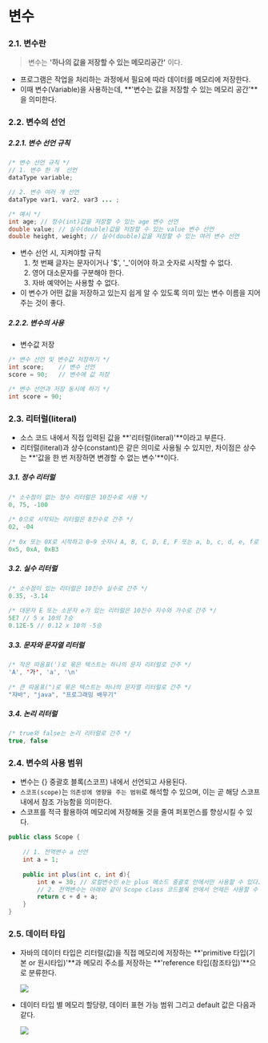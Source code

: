 # 변수

### 2.1. 변수란

> 변수는 **'하나의 값을 저장할 수 있는 메모리공간'** 이다.

- 프로그램은 작업을 처리하는 과정에서 필요에 따라 데이터를 메모리에 저장한다.
- 이때 변수(Variable)을 사용하는데, **'변수는 값을 저장할 수 있는 메모리 공간'**을 의미한다.



### 2.2. 변수의 선언

##### 2.2.1. 변수 선언 규칙

```java
/* 변수 선언 규칙 */
// 1. 변수 한 개  선언
dataType variable;

// 2. 변수 여러 개 선언
dataType var1, var2, var3 ... ;

/* 예시 */
int age; // 정수(int)값을 저장할 수 있는 age 변수 선언
double value; // 실수(double)값을 저장할 수 있는 value 변수 선언
double height, weight; // 실수(double)값을 저장할 수 있는 여러 변수 선언
```

- 변수 선언 시, 지켜야할 규칙
  1. 첫 번째 글자는 문자이거나 '$', '_'이어야 하고 숫자로 시작할 수 없다.
  2. 영어 대소문자를 구분해야 한다.
  3. 자바 예약어는 사용할 수 없다.
- 이 변수가 어떤 값을 저장하고 있는지 쉽게 알 수 있도록 의미 있는 변수 이름을 지어주는 것이 좋다.



##### 2.2.2. 변수의 사용

- 변수값 저장

```java
/* 변수 선언 및 변수값 저장하기 */
int score;	  // 변수 선언
score = 90;   // 변수에 값 저장 

/* 변수 선언과 저장 동시에 하기 */
int score = 90;
```



### 2.3. 리터럴(literal)

- 소스 코드 내에서 직접 입력된 값을 **'리터럴(literal)'**이라고 부른다.
- 리터럴(literal)과 상수(constant)은 같은 의미로 사용될 수 있지만, 차이점은 상수는 **'값을 한 번 저장하면 변경할 수 없는 변수'**이다.

##### 3.1. 정수 리터럴

```java
/* 소수점이 없는 정수 리터럴은 10진수로 사용 */
0, 75, -100
  
/* 0으로 시작되는 리터럴은 8진수로 간주 */
02, -04
  
/* 0x 또는 0X로 시작하고 0~9 숫자나 A, B, C, D, E, F 또는 a, b, c, d, e, f로 구성된 리티럴은 16진수로 간주 */
0x5, 0xA, 0xB3
```

##### 3.2. 실수 리터럴

```java
/* 소수점이 있는 리터럴은 10진수 실수로 간주 */
0.35, -3.14
  
/* 대문자 E 또는 소문자 e가 있는 리터럴은 10진수 지수와 가수로 간주 */
5E7 // 5 x 10의 7승
0.12E-5 // 0.12 x 10의 -5승
```

##### 3.3. 문자와 문자열 리터럴

```java
/* 작은 따옴표(')로 묶은 텍스트는 하나의 문자 리터럴로 간주 */
'A', '가', 'a', '\n'
  
/* 큰 따옴표(")로 묶은 텍스트는 하나의 문자열 리터럴로 간주 */
"자바", "java", "프로그래밍 배우기"
```

##### 3.4. 논리 리터럴

```java
/* true와 false는 논리 리터럴로 간주 */
true, false
```



### 2.4. 변수의 사용 범위

- 변수는 {} 중괄호 블록(스코프) 내에서 선언되고 사용된다.
- `스코프(scope)`는 `의존성에 영향을 주는 범위`로 해석할 수 있으며, 이는 곧 해당 스코프 내에서 참조 가능함을 의미한다.
- 스코프를 적극 활용하여 메모리에 저장해둘 것을 줄여 퍼포먼스를 향상시킬 수 있다.

```java
public class Scope {
	
	// 1. 전역변수 a 선언 
    int a = 1;
    
    public int plus(int c, int d){
    	int e = 30; // 로컬변수인 e는 plus 메소드 중괄호 안에서만 사용할 수 있다. 
    	// 2. 전역변수는 아래와 같이 Scope class 코드블록 안에서 언제든 사용할 수 있다.
    	return c + d + a;
	}
}
```



### 2.5. 데이터 타입

- 자바의 데이터 타입은 리터럴(값)을 직접 메모리에 저장하는 **'primitive 타입(기본 or 원시타입)'**과 메모리 주소를 저장하는 **'reference 타입(참조타입)'**으로 분류한다.



  ![](http://wagunblog.com/wp/img/img_java_03_01.gif)



- 데이터 타입 별 메모리 할당량, 데이터 표현 가능 범위 그리고 default 값은 다음과 같다.

  ![](http://cfile5.uf.tistory.com/image/241F66415900061E258B2B)





